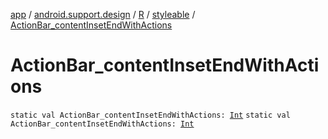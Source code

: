 [app](../../../index.md) / [android.support.design](../../index.md) / [R](../index.md) / [styleable](index.md) / [ActionBar_contentInsetEndWithActions](./-action-bar_content-inset-end-with-actions.md)

# ActionBar_contentInsetEndWithActions

`static val ActionBar_contentInsetEndWithActions: `[`Int`](https://kotlinlang.org/api/latest/jvm/stdlib/kotlin/-int/index.html)
`static val ActionBar_contentInsetEndWithActions: `[`Int`](https://kotlinlang.org/api/latest/jvm/stdlib/kotlin/-int/index.html)
